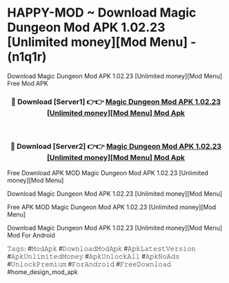 # HAPPY-MOD ~ Download Magic Dungeon Mod APK 1.02.23 [Unlimited money][Mod Menu] - (n1q1r)
Download Magic Dungeon Mod APK 1.02.23 [Unlimited money][Mod Menu] Free Mod APK

<div align="center">
<h3>🔴 Download [Server1] 👉👉 <a href="https://apk-comot.site?title=Magic_Dungeon_Mod_APK_1.02.23_[Unlimited_money][Mod_Menu]">Magic Dungeon Mod APK 1.02.23 [Unlimited money][Mod Menu] Mod Apk</a></h3><br>

<h3>🔴 Download [Server2] 👉👉 <a href="https://apk-comot.site?title=Magic_Dungeon_Mod_APK_1.02.23_[Unlimited_money][Mod_Menu]">Magic Dungeon Mod APK 1.02.23 [Unlimited money][Mod Menu] Mod Apk</a></h3>
</div>


Free Download APK MOD Magic Dungeon Mod APK 1.02.23 [Unlimited money][Mod Menu]

Download Magic Dungeon Mod APK 1.02.23 [Unlimited money][Mod Menu] 

Free APK MOD Magic Dungeon Mod APK 1.02.23 [Unlimited money][Mod Menu] 

Download Magic Dungeon Mod APK 1.02.23 [Unlimited money][Mod Menu] Mod For Android

𝚃𝚊𝚐𝚜: #𝙼𝚘𝚍𝙰𝚙𝚔 #𝙳𝚘𝚠𝚗𝚕𝚘𝚊𝚍𝙼𝚘𝚍𝙰𝚙𝚔 #𝙰𝚙𝚔𝙻𝚊𝚝𝚎𝚜𝚝𝚅𝚎𝚛𝚜𝚒𝚘𝚗 #𝙰𝚙𝚔𝚄𝚗𝚕𝚒𝚖𝚒𝚝𝚎𝚍𝙼𝚘𝚗𝚎𝚢 #𝙰𝚙𝚔𝚄𝚗𝚕𝚘𝚌𝚔𝙰𝚕𝚕 #𝙰𝚙𝚔𝙽𝚘𝙰𝚍𝚜 #𝚄𝚗𝚕𝚘𝚌𝚔𝙿𝚛𝚎𝚖𝚒𝚞𝚖 #𝙵𝚘𝚛𝙰𝚗𝚍𝚛𝚘𝚒𝚍 #𝙵𝚛𝚎𝚎𝙳𝚘𝚠𝚗𝚕𝚘𝚊𝚍 #home_design_mod_apk